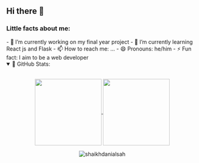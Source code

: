 ## Hi there 👋

<!--
**shaikhdanialsah/shaikhdanialsah** is a ✨ _special_ ✨ repository because its `README.md` (this file) appears on your GitHub profile.

Here are some ideas to get you started:
-->
<h3>Little facts about me: </h3>
- 🔭 I’m currently working on my final year project
- 🌱 I’m currently learning React js and Flask
- 📫 How to reach me: ...
- 😄 Pronouns: he/him
- ⚡ Fun fact: I aim to be a web developer

<details open="">
<summary>
 📔 GitHub Stats:
</summary>
<br>
<p align="center">
  <a href="https://github.com/shaikhdanialsah">
    <img align="center"  height="175px" src="https://github-readme-stats.vercel.app/api?username=shaikhdanialsah&show_icons=true&hide_border=true&title_color=94b4a4&amp&icon_color=FFFFFF&amp&text_color=FFFFFF&amp&bg_color=000000&count_private=true&include_all_commits=true"/>
  </a>
  <a href="https://github.com/shaikhdanialsah">
    <img align="center" height="175px"  src="https://github-readme-stats.vercel.app/api/top-langs/?username=shaikhdanialsah&text_color=FFFFFF&bg_color=000000&title_color=94b4a4&langs_count=15&layout=compact&hide_border=true" />
  </a>
</p>
  <p align="center"><img align="center" src="https://github-readme-streak-stats.herokuapp.com/?user=shaikhdanialsah&text_color=FFFFFF&bg_color=000000&title_color=94b4a4&langs_count=15&layout=compact&hide_border=true" alt="shaikhdanialsah" /></p>
</details>

